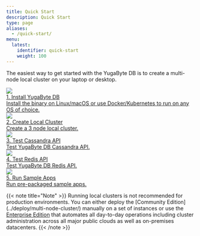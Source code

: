 ```yaml
---
title: Quick Start
description: Quick Start
type: page
aliases:
  - /quick-start/
menu:
  latest:
    identifier: quick-start
    weight: 100
---
```


The easiest way to get started with the YugaByte DB is to create a multi-node local cluster on your laptop or desktop. 

<div>
  <a class="section-link icon-offset" href="install/">
    <div class="icon">
      <img src="/images/section_icons/quick_start/install.png" aria-hidden="true" />
    </div>
    <div class="text">
      1. Install YugaByte DB
      <div class="caption">Install the binary on Linux/macOS or use Docker/Kubernetes to run on any OS of choice.</div>
    </div>
  </a>

  <a class="section-link icon-offset" href="create-local-cluster/">
    <div class="icon">
      <img src="/images/section_icons/quick_start/create_cluster.png" aria-hidden="true" />
    </div>
    <div class="text">
      2. Create Local Cluster
      <div class="caption">Create a 3 node local cluster.</div>
    </div>
  </a>

  <a class="section-link icon-offset" href="test-cassandra/">
    <div class="icon">
      <img src="/images/section_icons/quick_start/test_cql.png" aria-hidden="true" />
    </div>
    <div class="text">
      3. Test Cassandra API
      <div class="caption">Test YugaByte DB Cassandra API.</div>
    </div>
  </a>

  <a class="section-link icon-offset" href="test-redis/">
    <div class="icon">
      <img src="/images/section_icons/quick_start/test_redis.png" aria-hidden="true" />
    </div>
    <div class="text">
      4. Test Redis API
      <div class="caption">Test YugaByte DB Redis API.</div>
    </div>
  </a>

  <a class="section-link icon-offset" href="run-sample-apps/">
    <div class="icon">
      <img src="/images/section_icons/quick_start/sample_apps.png" aria-hidden="true" />
    </div>
    <div class="text">
      5. Run Sample Apps
      <div class="caption">Run pre-packaged sample apps.</div>
    </div>
  </a>
</div>

{{< note title="Note" >}}
Running local clusters is not recommended for production environments. You can either deploy the [Community Edition] (../deploy/multi-node-cluster/) manually on a set of instances or use the [Enterprise Edition](../deploy/enterprise-edition/) that automates all day-to-day operations including cluster administration across all major public clouds as well as on-premises datacenters.
{{< /note >}}
